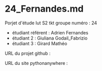 # 24_Fernandes.md
Porjet d'étude Iut S2 tkt
groupe numéro : 24

* étudiant référent : Adrien Fernandes
* étudiant 2 : Giuliana Godail_Fabrizio
* étudiant 3 : Girard Mathéo

URL du projet github :

URL du site pythonanywhere :
